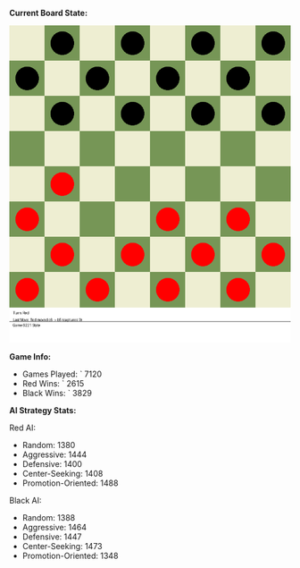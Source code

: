 
**Current Board State:**  
<!-- START_GIF -->
![Checkers Game](./checkers_game.gif)
<!-- END_GIF -->

**Game Info:**  
- Games Played: `<!-- GAMES_PLAYED --> 7120
- Red Wins: `<!-- RED_WINS --> 2615
- Black Wins: `<!-- BLACK_WINS --> 3829

<!-- AI_STATS -->
**AI Strategy Stats:**

Red AI:
- Random: 1380
- Aggressive: 1444
- Defensive: 1400
- Center-Seeking: 1408
- Promotion-Oriented: 1488

Black AI:
- Random: 1388
- Aggressive: 1464
- Defensive: 1447
- Center-Seeking: 1473
- Promotion-Oriented: 1348
